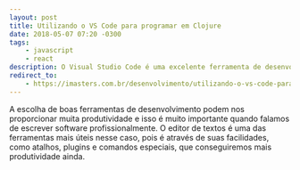 ```yaml
---
layout: post
title: Utilizando o VS Code para programar em Clojure
date: 2018-05-07 07:20 -0300
tags:
    - javascript
    - react
description: O Visual Studio Code é uma excelente ferramenta de desenvolvimento. Podemos utilizar o VS COde para programar em Clojure também, sem depender de uma IDE mais pesada.
redirect_to:
    - https://imasters.com.br/desenvolvimento/utilizando-o-vs-code-para-programar-em-clojure
---
```

A escolha de boas ferramentas de desenvolvimento podem nos proporcionar muita produtividade e isso é muito importante quando falamos de escrever software profissionalmente. O editor de textos é uma das ferramentas mais úteis nesse caso, pois é através de suas facilidades, como atalhos, plugins e comandos especiais, que conseguiremos mais produtividade ainda.

